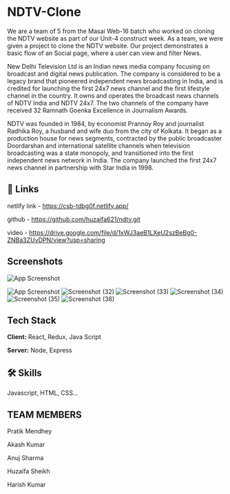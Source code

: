 
# NDTV-Clone

We are a team of 5 from the Masai Web-16 batch who worked on cloning the NDTV website as part of our Unit-4 construct week. As a team, we were given a project to clone the NDTV website. Our project demonstrates a basic flow of an Social page, where a user can view and filter News.

New Delhi Television Ltd is an Indian news media company focusing on broadcast and digital news publication. The company is considered to be a legacy brand that pioneered independent news broadcasting in India, and is credited for launching the first 24x7 news channel and the first lifestyle channel in the country. It owns and operates the broadcast news channels of NDTV India and NDTV 24x7. The two channels of the company have received 32 Ramnath Goenka Excellence in Journalism Awards.

NDTV was founded in 1984, by economist Prannoy Roy and journalist Radhika Roy, a husband and wife duo from the city of Kolkata. It began as a production house for news segments, contracted by the public broadcaster Doordarshan and international satellite channels when television broadcasting was a state monopoly, and transitioned into the first independent news network in India. The company launched the first 24x7 news channel in partnership with Star India in 1998.


## 🔗 Links
netlify link - https://csb-tdbg0f.netlify.app/

github - https://github.com/huzaifa621/ndtv.git

video - https://drive.google.com/file/d/1xWJ3aeB1LXeU2szBeBg0-ZNBa3ZUvDPN/view?usp=sharing


## Screenshots

![App Screenshot](https://user-images.githubusercontent.com/97525279/167412371-cd534233-dfd0-400c-89fb-79a8e2b6daa9.png)

![App Screenshot](https://user-images.githubusercontent.com/97525279/167412371-cd534233-dfd0-400c-89fb-79a8e2b6daa9.png)
![Screenshot (32)](https://user-images.githubusercontent.com/97525279/167412821-5717381e-9d8a-440b-86b4-e0f5f027d491.png)
![Screenshot (33)](https://user-images.githubusercontent.com/97525279/167412843-5952da03-7169-44cd-9c8b-a08e526d8270.png)
![Screenshot (34)](https://user-images.githubusercontent.com/97525279/167412992-7a5b1024-ab39-4385-bfeb-23fd7a199721.png)
![Screenshot (35)](https://user-images.githubusercontent.com/97525279/167413019-8a9df381-61f4-400f-b6e4-c6ee0ce4fd65.png)
![Screenshot (36)](https://user-images.githubusercontent.com/97525279/167413045-40cfaa87-5feb-4184-981a-7a3e0821629a.png)


## Tech Stack

**Client:** React, Redux, Java Script

**Server:** Node, Express


## 🛠 Skills
Javascript, HTML, CSS...


## TEAM MEMBERS

Pratik Mendhey

Akash Kumar

Anuj Sharma

Huzaifa Sheikh

Harish Kumar


